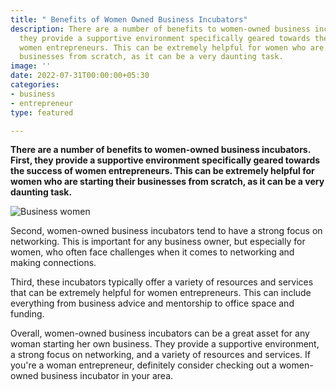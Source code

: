 ```yaml
---
title: " Benefits of Women Owned Business Incubators"
description: There are a number of benefits to women-owned business incubators. First,
  they provide a supportive environment specifically geared towards the success of
  women entrepreneurs. This can be extremely helpful for women who are starting their
  businesses from scratch, as it can be a very daunting task.
image: ''
date: 2022-07-31T00:00:00+05:30
categories:
- business
- entrepreneur
type: featured

---
```

**There are a number of benefits to women-owned business incubators. First, they provide a supportive environment specifically geared towards the success of women entrepreneurs. This can be extremely helpful for women who are starting their businesses from scratch, as it can be a very daunting task.**

![Business women](/images/business-women.jpg "Business women")

Second, women-owned business incubators tend to have a strong focus on networking. This is important for any business owner, but especially for women, who often face challenges when it comes to networking and making connections.

Third, these incubators typically offer a variety of resources and services that can be extremely helpful for women entrepreneurs. This can include everything from business advice and mentorship to office space and funding.

Overall, women-owned business incubators can be a great asset for any woman starting her own business. They provide a supportive environment, a strong focus on networking, and a variety of resources and services. If you're a woman entrepreneur, definitely consider checking out a women-owned business incubator in your area.
